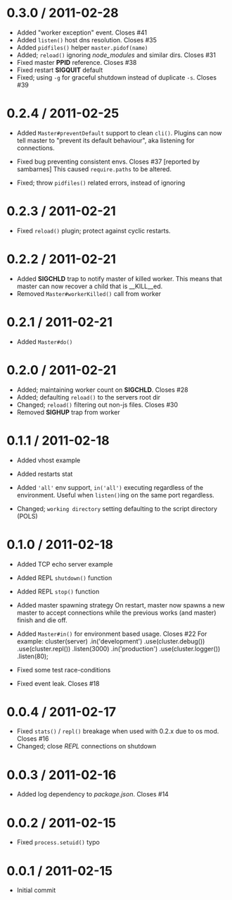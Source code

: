 
0.3.0 / 2011-02-28 
==================

  * Added "worker exception" event. Closes #41
  * Added `listen()` host dns resolution. Closes #35
  * Added `pidfiles()` helper `master.pidof(name)`
  * Added; `reload()` ignoring _node_modules_ and similar dirs. Closes #31
  * Fixed master __PPID__ reference. Closes #38
  * Fixed restart __SIGQUIT__ default
  * Fixed; using `-g` for graceful shutdown instead of duplicate `-s`. Closes #39

0.2.4 / 2011-02-25 
==================

  * Added `Master#preventDefault` support to clean `cli()`.
    Plugins can now tell master to "prevent its default behaviour", aka
    listening for connections.

  * Fixed bug preventing consistent envs. Closes #37 [reported by sambarnes]
    This caused `require.paths` to be altered.

  * Fixed; throw `pidfiles()` related errors, instead of ignoring

0.2.3 / 2011-02-21 
==================

  * Fixed `reload()` plugin; protect against cyclic restarts.

0.2.2 / 2011-02-21 
==================

  * Added __SIGCHLD__ trap to notify master of killed worker.
    This means that master can now recover a child that
    is __KILL__ed.
  * Removed `Master#workerKilled()` call from worker

0.2.1 / 2011-02-21 
==================

  * Added `Master#do()`

0.2.0 / 2011-02-21 
==================

  * Added; maintaining worker count on __SIGCHLD__. Closes #28
  * Added; defaulting `reload()` to the servers root dir
  * Changed; `reload()` filtering out non-js files. Closes #30
  * Removed __SIGHUP__ trap from worker

0.1.1 / 2011-02-18 
==================

  * Added vhost example
  * Added restarts stat
  * Added `'all'` env support, `in('all')` executing regardless
    of the environment. Useful when `listen()`ing on the same port
    regardless.

  * Changed; `working directory` setting defaulting to the script directory (POLS)

0.1.0 / 2011-02-18 
==================

  * Added TCP echo server example
  * Added REPL `shutdown()` function
  * Added REPL `stop()` function
  * Added master spawning strategy
    On restart, master now spawns a new master to accept
    connections while the previous works (and master) finish
    and die off.
  * Added `Master#in()` for environment based usage. Closes #22
    For example:
        cluster(server)
          .in('development')
            .use(cluster.debug())
            .use(cluster.repl())
            .listen(3000)
          .in('production')
            .use(cluster.logger())
            .listen(80);

  * Fixed some test race-conditions
  * Fixed event leak. Closes #18

0.0.4 / 2011-02-17 
==================

  * Fixed `stats()` / `repl()` breakage when used with 0.2.x due to os mod. Closes #16
  * Changed; close _REPL_ connections on shutdown

0.0.3 / 2011-02-16 
==================

  * Added log dependency to _package.json_. Closes #14

0.0.2 / 2011-02-15 
==================

  * Fixed `process.setuid()` typo

0.0.1 / 2011-02-15 
==================

  * Initial commit
